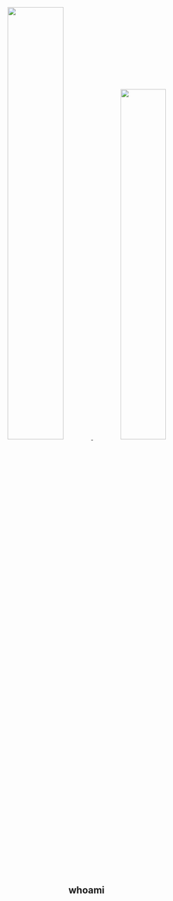 <p align="center">
    <a href="https://github.com/mkenney">
        <img width="50%" src="https://github-readme-stats.vercel.app/api?username=mkenney" />
    </a>
    <a href="https://github.com/anuraghazra/convoychat">
        <img width="45%" src="https://github-readme-stats.vercel.app/api/top-langs/?username=mkenney&hide=perl,vim+script,html,css&langs_count=20&layout=compact" />
    </a>
</p>

<h2 align="center">whoami</h2>

<!--
**mkenney/mkenney** is a ✨ _special_ ✨ repository because its `README.md` (this file) appears on your GitHub profile.

Here are some ideas to get you started:

- 🔭 I’m currently working on ...
- 🌱 I’m currently learning ...
- 👯 I’m looking to collaborate on ...
- 🤔 I’m looking for help with ...
- 💬 Ask me about ...
- 📫 How to reach me: ...
- 😄 Pronouns: ...
- ⚡ Fun fact: ...
-->
